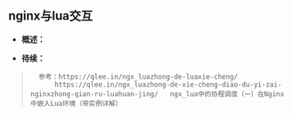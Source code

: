 ## nginx与lua交互
- **概述：**
>
>
>
>
>
>
>
>
>
>
>
>
>
>
>
>
>
>
>


- **待续：**
>       参考：https://qlee.in/ngx_luazhong-de-luaxie-cheng/
>           https://qlee.in/ngx_luazhong-de-xie-cheng-diao-du-yi-zai-nginxzhong-qian-ru-luahuan-jing/   ngx_lua中的协程调度（一）在Nginx中嵌入Lua环境（带实例详解）
>
>
>
>
>
>
>
>
>
>
>

